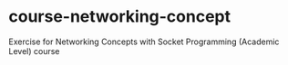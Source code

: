 # course-networking-concept
Exercise for Networking Concepts with Socket Programming (Academic Level) course
